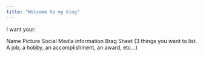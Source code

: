```yaml
---
title: "Welcome to my blog"
---
```


I want your:

Name
Picture
Social Media information
Brag Sheet (3 things you want to list.  A job, a hobby, an accomplishment, an award, etc...)
